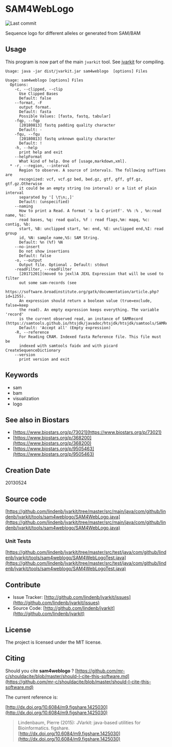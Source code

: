 # SAM4WebLogo

![Last commit](https://img.shields.io/github/last-commit/lindenb/jvarkit.png)

Sequence logo for different alleles or generated from SAM/BAM 


## Usage


This program is now part of the main `jvarkit` tool. See [jvarkit](JvarkitCentral.md) for compiling.


```
Usage: java -jar dist/jvarkit.jar sam4weblogo  [options] Files

Usage: sam4weblogo [options] Files
  Options:
    -c, --clipped, --clip
      Use Clipped Bases
      Default: false
    --format, -F
      output format.
      Default: fasta
      Possible Values: [fasta, fastq, tabular]
    -fqp, --fqp
      [20180813] fastq padding quality character
      Default: -
    -fqu, --fqu
      [20180813] fastq unknown quality character
      Default: !
    -h, --help
      print help and exit
    --helpFormat
      What kind of help. One of [usage,markdown,xml].
  * -r, --region, --interval
      Region to observe. A source of intervals. The following suffixes are 
      recognized: vcf, vcf.gz bed, bed.gz, gtf, gff, gff.gz, gtf.gz.Otherwise 
      it could be an empty string (no interval) or a list of plain interval 
      separated by '[ \t\n;,]'
      Default: (unspecified)
    --naming
      How to print a Read. A format 'a la C-printf'. %% :% , %n:read name, %s: 
      read bases, %q: read quals, %f : read flags,%m: mapq, %c: contig, %b: 
      start, %B: unclipped start, %e: end, %E: unclipped end,%I: read group 
      id, %N: sample name,%S: SAM String.
      Default: %n (%f) %N
    --no-insert
      Do not show insertions
      Default: false
    -o, --output
      Output file. Optional . Default: stdout
    -readFilter, --readFilter
      [20171201](moved to jexl)A JEXL Expression that will be used to filter 
      out some sam-records (see 
      https://software.broadinstitute.org/gatk/documentation/article.php?id=1255). 
      An expression should return a boolean value (true=exclude, false=keep 
      the read). An empty expression keeps everything. The variable 'record' 
      is the current observed read, an instance of SAMRecord (https://samtools.github.io/htsjdk/javadoc/htsjdk/htsjdk/samtools/SAMRecord.html).
      Default: 'Accept all' (Empty expression)
    -R, --reference
      For Reading CRAM. Indexed fasta Reference file. This file must be 
      indexed with samtools faidx and with picard CreateSequenceDictionary
    --version
      print version and exit

```


## Keywords

 * sam
 * bam
 * visualization
 * logo



## See also in Biostars

 * [https://www.biostars.org/p/73021](https://www.biostars.org/p/73021)
 * [https://www.biostars.org/p/368200](https://www.biostars.org/p/368200)
 * [https://www.biostars.org/p/9505463](https://www.biostars.org/p/9505463)



## Creation Date

20130524

## Source code 

[https://github.com/lindenb/jvarkit/tree/master/src/main/java/com/github/lindenb/jvarkit/tools/sam4weblogo/SAM4WebLogo.java](https://github.com/lindenb/jvarkit/tree/master/src/main/java/com/github/lindenb/jvarkit/tools/sam4weblogo/SAM4WebLogo.java)

### Unit Tests

[https://github.com/lindenb/jvarkit/tree/master/src/test/java/com/github/lindenb/jvarkit/tools/sam4weblogo/SAM4WebLogoTest.java](https://github.com/lindenb/jvarkit/tree/master/src/test/java/com/github/lindenb/jvarkit/tools/sam4weblogo/SAM4WebLogoTest.java)


## Contribute

- Issue Tracker: [http://github.com/lindenb/jvarkit/issues](http://github.com/lindenb/jvarkit/issues)
- Source Code: [http://github.com/lindenb/jvarkit](http://github.com/lindenb/jvarkit)

## License

The project is licensed under the MIT license.

## Citing

Should you cite **sam4weblogo** ? [https://github.com/mr-c/shouldacite/blob/master/should-I-cite-this-software.md](https://github.com/mr-c/shouldacite/blob/master/should-I-cite-this-software.md)

The current reference is:

[http://dx.doi.org/10.6084/m9.figshare.1425030](http://dx.doi.org/10.6084/m9.figshare.1425030)

> Lindenbaum, Pierre (2015): JVarkit: java-based utilities for Bioinformatics. figshare.
> [http://dx.doi.org/10.6084/m9.figshare.1425030](http://dx.doi.org/10.6084/m9.figshare.1425030)


